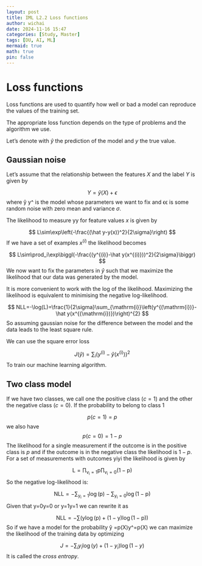 ```yaml
---
layout: post
title: IML L2.2 Loss functions
author: wichai
date: 2024-11-16 15:47 
categories: [Study, Master]
tags: [DU, AI, ML]
mermaid: true
math: true
pin: false
---
```


# Loss functions

Loss functions are used to quantify how well or bad a model can reproduce the values of the training set.

The appropriate loss function depends on the type of problems and the algorithm we use.

Let’s denote with $\hat{y}$ the prediction of the model and $y$ the true value.

## Gaussian noise

Let’s assume that the relationship between the features $X$ and the label $Y$ is given by

$$
Y=\hat y(X)+\epsilon
$$
where ŷ y^ is the model whose parameters we want to fix and ϵϵ is some random noise with zero mean and variance $\sigma$.

The likelihood to measure yy for feature values $x$ is given by

$$
L\sim\exp\left(-\frac{(\hat y-y(x))^2}{2\sigma}\right)
$$
If we have a set of examples $x^{(i)}$ the likelihood becomes

$$
L\sim\prod_i\exp\biggl(-\frac{(y^{(i)}-\hat y(x^{(i)}))^2}{2\sigma}\biggr)
$$
We now want to fix the parameters in $\hat y$ such that we maximize the likelihood that our data was generated by the model.

It is more convenient to work with the log of the likelihood. Maximizing the likelihood is equivalent to minimising the negative log-likelihood.

$$
NLL=-\log(L)=\frac{1}{2\sigma}\sum_{\mathrm{i}}\left(y^{(\mathrm{i})}-\hat y(x^{(\mathrm{i})})\right)^{2}
$$
So assuming gaussian noise for the difference between the model and the data leads to the least square rule.

We can use the square error loss

$$
J(\hat y)=\sum_{\mathrm{i}}\left(y^{(\mathrm{i})}-\hat y(x^{(\mathrm{i})})\right)^{2}
$$
To train our machine learning algorithm.



## Two class model

If we have two classes, we call one the positive class $(c=1)$ and the other the negative class $(c=0)$. If the probability to belong to class 1

$$
p(c=1)=p
$$
we also have
$$
p(c=0)=1-p
$$
The likelihood for a single measurement if the outcome is in the positive class is $p$ and if the outcome is in the negative class the likelihood is $1−p$. For a set of measurements with outcomes yiyi the likelihood is given by

$$
\mathrm{L=\prod_{v_i=1}p\prod_{v_i=0}(1-p)}
$$
So the negative log-likelihood is:

$$
\mathrm{NLL=-\sum_{y_{i}=1}\log(p)-\sum_{y_{i}=0}\log(1-p)}
$$
Given that y=0y=0 or y=1y=1 we can rewrite it as

$$
\mathrm{NLL=-\sum(y\log(p)+(1-y)\log(1-p))}
$$
So if we have a model for the probability ŷ =p(X)y^=p(X) we can maximize the likelihood of the training data by optimizing

$$
J=-\sum_iy_i\log(y)+(1-y_i)\log(1-y)
$$
It is called the *cross entropy*.